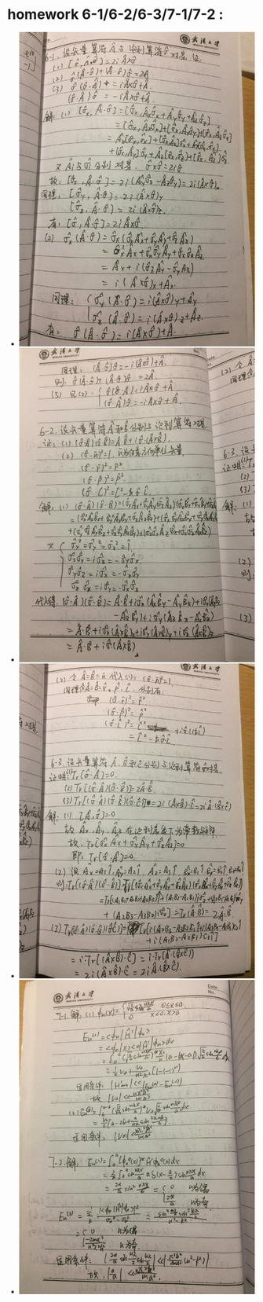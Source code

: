 homework 6-1/6-2/6-3/7-1/7-2 : 
=======   
 - ![HOMEWORK 6-123-7-12(1)](https://github.com/Pu-ZH/compuationalphysics_N2014301020017/blob/master/Quantum_Mechanics/Homework_6_123_7_12/IMG_3099.JPG)        
 - ![HOMEWORK 6-123-7-12(1)](https://github.com/Pu-ZH/compuationalphysics_N2014301020017/blob/master/Quantum_Mechanics/Homework_6_123_7_12/IMG_3100.JPG)        
 - ![HOMEWORK 6-123-7-12(1)](https://github.com/Pu-ZH/compuationalphysics_N2014301020017/blob/master/Quantum_Mechanics/Homework_6_123_7_12/IMG_3101.JPG)        
 - ![HOMEWORK 6-123-7-12(1)](https://github.com/Pu-ZH/compuationalphysics_N2014301020017/blob/master/Quantum_Mechanics/Homework_6_123_7_12/IMG_3102.JPG)        
      
